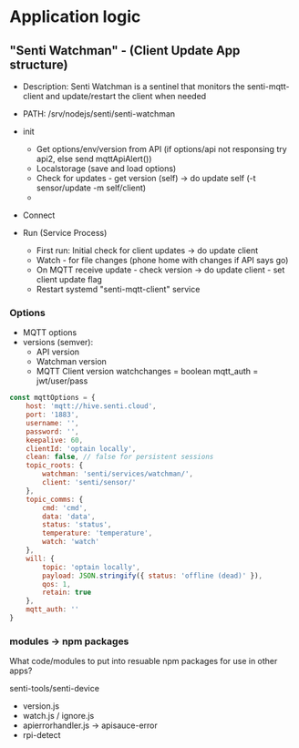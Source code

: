 # Application logic

## "Senti Watchman" - (Client Update App structure)
- Description: Senti Watchman is a sentinel that monitors the senti-mqtt-client and update/restart the client when needed

- PATH: /srv/nodejs/senti/senti-watchman
- init 
	- Get options/env/version from API (if options/api not responsing try api2, else send mqttApiAlert())
	- Localstorage (save and load options)
	- Check for updates - get version (self) -> do update self (-t sensor/update -m self/client)
	- 
- Connect
- Run (Service Process)
	- First run: Initial check for client updates -> do update client
	- Watch - for file changes (phone home with changes if API says go)
	- On MQTT receive update - check version -> do update client - set client update flag
	- Restart systemd "senti-mqtt-client" service

### Options

- MQTT options
- versions (semver):
	- API version
	- Watchman version
	- MQTT Client version
watchchanges = boolean
mqtt_auth = jwt/user/pass

```js
const mqttOptions = {
	host: 'mqtt://hive.senti.cloud',
	port: '1883',
	username: '',
	password: '',
	keepalive: 60,
	clientId: 'optain locally',
	clean: false, // false for persistent sessions
	topic_roots: {
		watchman: 'senti/services/watchman/',
		client: 'senti/sensor/'
	},
	topic_comms: {
		cmd: 'cmd',
		data: 'data',
		status: 'status',
		temperature: 'temperature',
		watch: 'watch'
	},
	will: {
		topic: 'optain locally',
		payload: JSON.stringify({ status: 'offline (dead)' }),
		qos: 1,
		retain: true
	},
	mqtt_auth: ''
}
```

### modules -> npm packages
What code/modules to put into resuable npm packages for use in other apps?

senti-tools/senti-device
- version.js
- watch.js / ignore.js
- apierrorhandler.js -> apisauce-error
- rpi-detect
